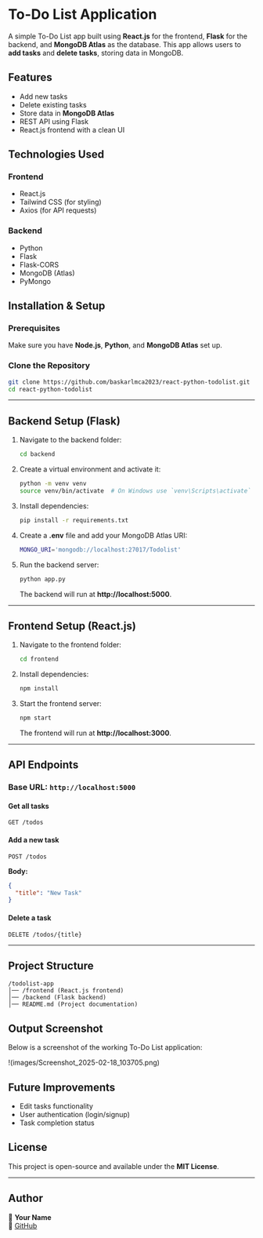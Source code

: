 # To-Do List Application

A simple To-Do List app built using **React.js** for the frontend, **Flask** for the backend, and **MongoDB Atlas** as the database. This app allows users to **add tasks** and **delete tasks**, storing data in MongoDB.

## Features
- Add new tasks
- Delete existing tasks
- Store data in **MongoDB Atlas**
- REST API using Flask
- React.js frontend with a clean UI

## Technologies Used
### Frontend
- React.js
- Tailwind CSS (for styling)
- Axios (for API requests)

### Backend
- Python
- Flask
- Flask-CORS
- MongoDB (Atlas)
- PyMongo

## Installation & Setup
### Prerequisites
Make sure you have **Node.js**, **Python**, and **MongoDB Atlas** set up.

### Clone the Repository
```sh
git clone https://github.com/baskarlmca2023/react-python-todolist.git
cd react-python-todolist
```

---
## Backend Setup (Flask)
1. Navigate to the backend folder:
   ```sh
   cd backend
   ```
2. Create a virtual environment and activate it:
   ```sh
   python -m venv venv
   source venv/bin/activate  # On Windows use `venv\Scripts\activate`
   ```
3. Install dependencies:
   ```sh
   pip install -r requirements.txt
   ```
4. Create a **.env** file and add your MongoDB Atlas URI:
   ```sh
   MONGO_URI='mongodb://localhost:27017/Todolist'
   ```
5. Run the backend server:
   ```sh
   python app.py
   ```
   The backend will run at **http://localhost:5000**.

---
## Frontend Setup (React.js)
1. Navigate to the frontend folder:
   ```sh
   cd frontend
   ```
2. Install dependencies:
   ```sh
   npm install
   ```
3. Start the frontend server:
   ```sh
   npm start
   ```
   The frontend will run at **http://localhost:3000**.

---
## API Endpoints
### Base URL: `http://localhost:5000`

#### Get all tasks
```http
GET /todos
```
#### Add a new task
```http
POST /todos
```
**Body:**
```json
{
  "title": "New Task"
}
```
#### Delete a task
```http
DELETE /todos/{title}
```

---
## Project Structure
```
/todolist-app
│── /frontend (React.js frontend)
│── /backend (Flask backend)
│── README.md (Project documentation)
```

## Output Screenshot
Below is a screenshot of the working To-Do List application:

!(images/Screenshot_2025-02-18_103705.png)

## Future Improvements
- Edit tasks functionality
- User authentication (login/signup)
- Task completion status

## License
This project is open-source and available under the **MIT License**.

---
## Author
👤 **Your Name**  
🔗 [GitHub](https://github.com/baskarlmca2023)
